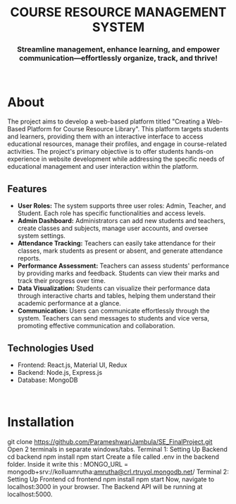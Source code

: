 <h1 align="center">
    COURSE RESOURCE MANAGEMENT SYSTEM
</h1>

<h3 align="center">
Streamline management, enhance learning, and empower communication—effortlessly organize, track, and thrive!
</h3>

<br>

# About

The project aims to develop a web-based platform titled "Creating a Web-Based Platform for Course Resource Library". This platform targets students and learners, providing them with an interactive interface to access educational resources, manage their profiles, and engage in course-related activities. The project's primary objective is to offer students hands-on experience in website development while addressing the specific needs of educational management and user interaction within the platform. 

## Features

- **User Roles:** The system supports three user roles: Admin, Teacher, and Student. Each role has specific functionalities and access levels.
- **Admin Dashboard:** Administrators can add new students and teachers, create classes and subjects, manage user accounts, and oversee system settings.
- **Attendance Tracking:** Teachers can easily take attendance for their classes, mark students as present or absent, and generate attendance reports.
- **Performance Assessment:** Teachers can assess students' performance by providing marks and feedback. Students can view their marks and track their progress over time.
- **Data Visualization:** Students can visualize their performance data through interactive charts and tables, helping them understand their academic performance at a glance.
- **Communication:** Users can communicate effortlessly through the system. Teachers can send messages to students and vice versa, promoting effective communication and collaboration.


## Technologies Used

- Frontend: React.js, Material UI, Redux
- Backend: Node.js, Express.js
- Database: MongoDB

<br>

# Installation

git clone https://github.com/ParameshwariJambula/SE_FinalProject.git
Open 2 terminals in separate windows/tabs.
Terminal 1: Setting Up Backend
cd backend
npm install
npm start
Create a file called .env in the backend folder. 
Inside it write this :
MONGO_URL = mongodb+srv://kolluamrutha:amrutha@crl.rtruyol.mongodb.net/
Terminal 2: Setting Up Frontend
cd frontend
npm install
npm start
Now, navigate to localhost:3000 in your browser. The Backend API will be running at localhost:5000.

